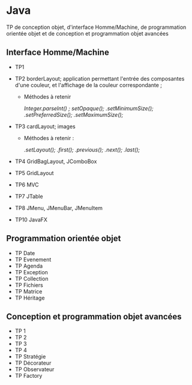 # Java
TP de conception objet, d'interface Homme/Machine, de programmation orientée objet et de conception et programmation objet avancées


## Interface Homme/Machine
  - TP1
  
  - TP2
    borderLayout; application permettant l'entrée des composantes d'une couleur, et l'affichage de la couleur correspondante ;
    
    + Méthodes à retenir
    
      _Integer.parseInt(<String>) ;
      setOpaque(<boolean>); 
      <JLabel>.setMinimumSize(<Dimension>);
      <JLabel>.setPreferredSize(<Dimension>);
      <JLabel>.setMaximumSize(<Dimension>);_
    
  - TP3
    cardLayout; images
    
    + Méthodes à retenir :
    
      _<JPanel>.setLayout(<CardLayout>);
      <CardLayout>.first(<JPanel>);
      <CardLayout>.previous(<JPanel>);
      <CardLayout>.next(<JPanel>);
      <CardLayout>.last(<JPanel>);_
     
  - TP4
    GridBagLayout, JComboBox
  
  - TP5
    GridLayout
  
  - TP6
    MVC

  - TP7
    JTable
  
  - TP8
    JMenu, JMenuBar, JMenuItem

  - TP10
    JavaFX


## Programmation orientée objet
  - TP Date
  - TP Evenement
  - TP Agenda
  - TP Exception
  - TP Collection
  - TP Fichiers
  - TP Matrice
  - TP Héritage


## Conception et programmation objet avancées
  - TP 1
  - TP 2
  - TP 3
  - TP 4
  - TP Stratégie
  - TP Décorateur
  - TP Observateur
  - TP Factory
  
